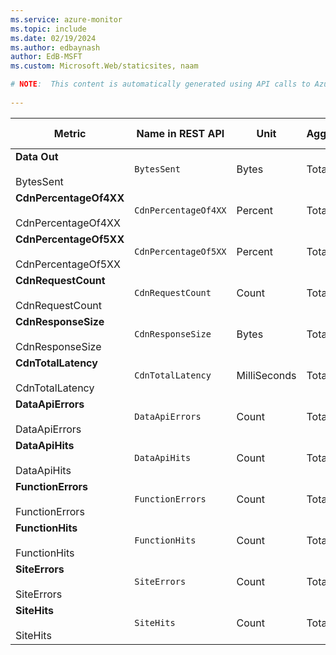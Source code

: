 ```yaml
---
ms.service: azure-monitor
ms.topic: include
ms.date: 02/19/2024
ms.author: edbaynash
author: EdB-MSFT
ms.custom: Microsoft.Web/staticsites, naam

# NOTE:  This content is automatically generated using API calls to Azure. Any edits made on these files will be overwritten in the next run of the script. 
 
---
```



|Metric|Name in REST API|Unit|Aggregation|Dimensions|Time Grains|DS Export|
|---|---|---|---|---|---|---|
|**Data Out**<br><br>BytesSent |`BytesSent` |Bytes |Total |\<none\>|PT5M, PT1H, P1D |Yes|
|**CdnPercentageOf4XX**<br><br>CdnPercentageOf4XX |`CdnPercentageOf4XX` |Percent |Total |\<none\>|PT5M, PT1H, P1D |Yes|
|**CdnPercentageOf5XX**<br><br>CdnPercentageOf5XX |`CdnPercentageOf5XX` |Percent |Total |\<none\>|PT5M, PT1H, P1D |Yes|
|**CdnRequestCount**<br><br>CdnRequestCount |`CdnRequestCount` |Count |Total |\<none\>|PT5M, PT1H, P1D |Yes|
|**CdnResponseSize**<br><br>CdnResponseSize |`CdnResponseSize` |Bytes |Total |\<none\>|PT5M, PT1H, P1D |Yes|
|**CdnTotalLatency**<br><br>CdnTotalLatency |`CdnTotalLatency` |MilliSeconds |Total |\<none\>|PT5M, PT1H, P1D |Yes|
|**DataApiErrors**<br><br>DataApiErrors |`DataApiErrors` |Count |Total |\<none\>|PT5M, PT1H, P1D |Yes|
|**DataApiHits**<br><br>DataApiHits |`DataApiHits` |Count |Total |\<none\>|PT5M, PT1H, P1D |Yes|
|**FunctionErrors**<br><br>FunctionErrors |`FunctionErrors` |Count |Total |\<none\>|PT5M, PT1H, P1D |Yes|
|**FunctionHits**<br><br>FunctionHits |`FunctionHits` |Count |Total |\<none\>|PT5M, PT1H, P1D |Yes|
|**SiteErrors**<br><br>SiteErrors |`SiteErrors` |Count |Total |\<none\>|PT5M, PT1H, P1D |Yes|
|**SiteHits**<br><br>SiteHits |`SiteHits` |Count |Total |\<none\>|PT5M, PT1H, P1D |Yes|